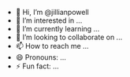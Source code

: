 - 👋 Hi, I’m @jillianpowell
- 👀 I’m interested in ...
- 🌱 I’m currently learning ...
- 💞️ I’m looking to collaborate on ...
- 📫 How to reach me ...
- 😄 Pronouns: ...
- ⚡ Fun fact: ...

<!---
jillianpowell/jillianpowell is a ✨ special ✨ repository because its `README.md` (this file) appears on your GitHub profile.
You can click the Preview link to take a look at your changes.
--->

